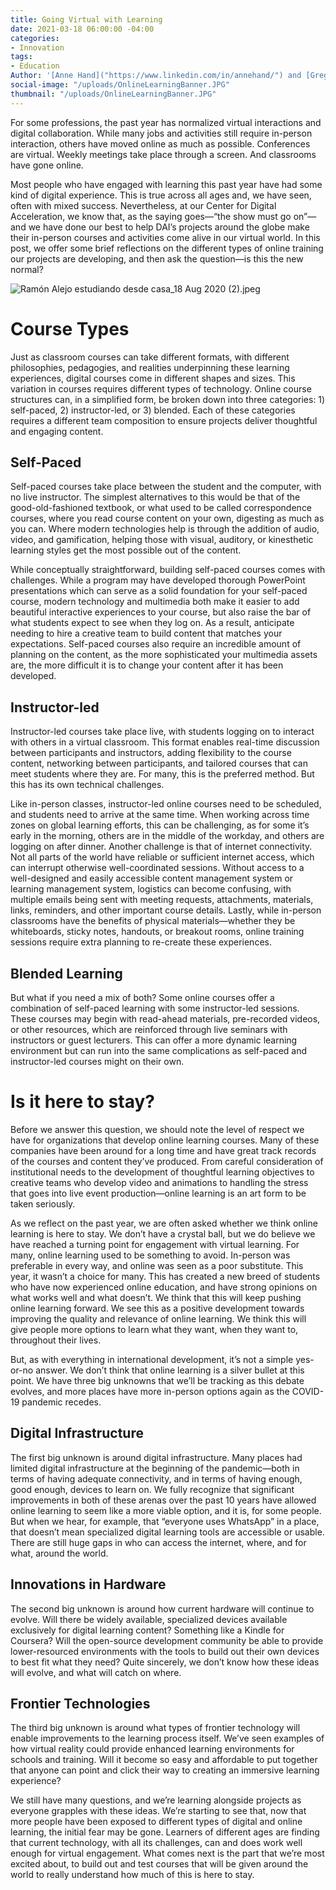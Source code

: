 ```yaml
---
title: Going Virtual with Learning
date: 2021-03-18 06:00:00 -04:00
categories:
- Innovation
tags:
- Education
Author: '[Anne Hand]("https://www.linkedin.com/in/annehand/") and [Greg Maly]("https://dai-global-digital.com/authors/greg-maly/")'
social-image: "/uploads/OnlineLearningBanner.JPG"
thumbnail: "/uploads/OnlineLearningBanner.JPG"
---
```


For some professions, the past year has normalized virtual interactions and digital collaboration. While many jobs and activities still require in-person interaction, others have moved online as much as possible. Conferences are virtual. Weekly meetings take place through a screen. And classrooms have gone online.

Most people who have engaged with learning this past year have had some kind of digital experience. This is true across all ages and, we have seen, often with mixed success. Nevertheless, at our Center for Digital Acceleration, we know that, as the saying goes—“the show must go on”—and we have done our best to help DAI’s projects around the globe make their in-person courses and activities come alive in our virtual world. In this post, we offer some brief reflections on the different types of online training our projects are developing, and then ask the question—is this the new normal?

<!--more-->

![Ramón Alejo estudiando desde casa_18 Aug 2020 (2).jpeg](/uploads/Ram%C3%B3n%20Alejo%20estudiando%20desde%20casa_18%20Aug%202020%20(2).jpeg)

# **Course Types**

Just as classroom courses can take different formats, with different philosophies, pedagogies, and realities underpinning these learning experiences, digital courses come in different shapes and sizes. This variation in courses requires different types of technology. Online course structures can, in a simplified form, be broken down into three categories: 1) self-paced, 2) instructor-led, or 3) blended. Each of these categories requires a different team composition to ensure projects deliver thoughtful and engaging content.

## Self-Paced

Self-paced courses take place between the student and the computer, with no live instructor. The simplest alternatives to this would be that of the good-old-fashioned textbook, or what used to be called correspondence courses, where you read course content on your own, digesting as much as you can. Where modern technologies help is through the addition of audio, video, and gamification, helping those with visual, auditory, or kinesthetic learning styles get the most possible out of the content.

While conceptually straightforward, building self-paced courses comes with challenges. While a program may have developed thorough PowerPoint presentations which can serve as a solid foundation for your self-paced course, modern technology and multimedia both make it easier to add beautiful interactive experiences to your course, but also raise the bar of what students expect to see when they log on. As a result, anticipate needing to hire a creative team to build content that matches your expectations. Self-paced courses also require an incredible amount of planning on the content, as the more sophisticated your multimedia assets are, the more difficult it is to change your content after it has been developed.

## Instructor-led

Instructor-led courses take place live, with students logging on to interact with others in a virtual classroom. This format enables real-time discussion between participants and instructors, adding flexibility to the course content, networking between participants, and tailored courses that can meet students where they are. For many, this is the preferred method. But this has its own technical challenges.

Like in-person classes, instructor-led online courses need to be scheduled, and students need to arrive at the same time. When working across time zones on global learning efforts, this can be challenging, as for some it’s early in the morning, others are in the middle of the workday, and others are logging on after dinner. Another challenge is that of internet connectivity. Not all parts of the world have reliable or sufficient internet access, which can interrupt otherwise well-coordinated sessions. Without access to a well-designed and easily accessible content management system or learning management system, logistics can become confusing, with multiple emails being sent with meeting requests, attachments, materials, links, reminders, and other important course details. Lastly, while in-person classrooms have the benefits of physical materials—whether they be whiteboards, sticky notes, handouts, or breakout rooms, online training sessions require extra planning to re-create these experiences.

## Blended Learning

But what if you need a mix of both? Some online courses offer a combination of self-paced learning with some instructor-led sessions. These courses may begin with read-ahead materials, pre-recorded videos, or other resources, which are reinforced through live seminars with instructors or guest lecturers. This can offer a more dynamic learning environment but can run into the same complications as self-paced and instructor-led courses might on their own.

# **Is it here to stay?**

Before we answer this question, we should note the level of respect we have for organizations that develop online learning courses. Many of these companies have been around for a long time and have great track records of the courses and content they’ve produced. From careful consideration of institutional needs to the development of thoughtful learning objectives to creative teams who develop video and animations to handling the stress that goes into live event production—online learning is an art form to be taken seriously.

As we reflect on the past year, we are often asked whether we think online learning is here to stay. We don’t have a crystal ball, but we do believe we have reached a turning point for engagement with virtual learning. For many, online learning used to be something to avoid. In-person was preferable in every way, and online was seen as a poor substitute. This year, it wasn’t a choice for many. This has created a new breed of students who have now experienced online education, and have strong opinions on what works well and what doesn’t. We think that this will keep pushing online learning forward. We see this as a positive development towards improving the quality and relevance of online learning. We think this will give people more options to learn what they want, when they want to, throughout their lives.

But, as with everything in international development, it’s not a simple yes-or-no answer. We don’t think that online learning is a silver bullet at this point. We have three big unknowns that we’ll be tracking as this debate evolves, and more places have more in-person options again as the COVID-19 pandemic recedes.

## Digital Infrastructure

The first big unknown is around digital infrastructure. Many places had limited digital infrastructure at the beginning of the pandemic—both in terms of having adequate connectivity, and in terms of having enough, good enough, devices to learn on. We fully recognize that significant improvements in both of these arenas over the past 10 years have allowed online learning to seem like a more viable option, and it is, for some people. But when we hear, for example, that “everyone uses WhatsApp” in a place, that doesn’t mean specialized digital learning tools are accessible or usable. There are still huge gaps in who can access the internet, where, and for what, around the world.

## Innovations in Hardware

The second big unknown is around how current hardware will continue to evolve. Will there be widely available, specialized devices available exclusively for digital learning content? Something like a Kindle for Coursera? Will the open-source development community be able to provide lower-resourced environments with the tools to build out their own devices to best fit what they need? Quite sincerely, we don’t know how these ideas will evolve, and what will catch on where.

## Frontier Technologies

The third big unknown is around what types of frontier technology will enable improvements to the learning process itself. We’ve seen examples of how virtual reality could provide enhanced learning environments for schools and training. Will it become so easy and affordable to put together that anyone can point and click their way to creating an immersive learning experience?

We still have many questions, and we’re learning alongside projects as everyone grapples with these ideas. We’re starting to see that, now that more people have been exposed to different types of digital and online learning, the initial fear may be gone. Learners of different ages are finding that current technology, with all its challenges, can and does work well enough for virtual engagement. What comes next is the part that we’re most excited about, to build out and test courses that will be given around the world to really understand how much of this is here to stay.